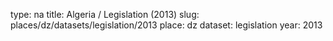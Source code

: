 type: na
title: Algeria / Legislation (2013)
slug: places/dz/datasets/legislation/2013
place: dz
dataset: legislation
year: 2013
